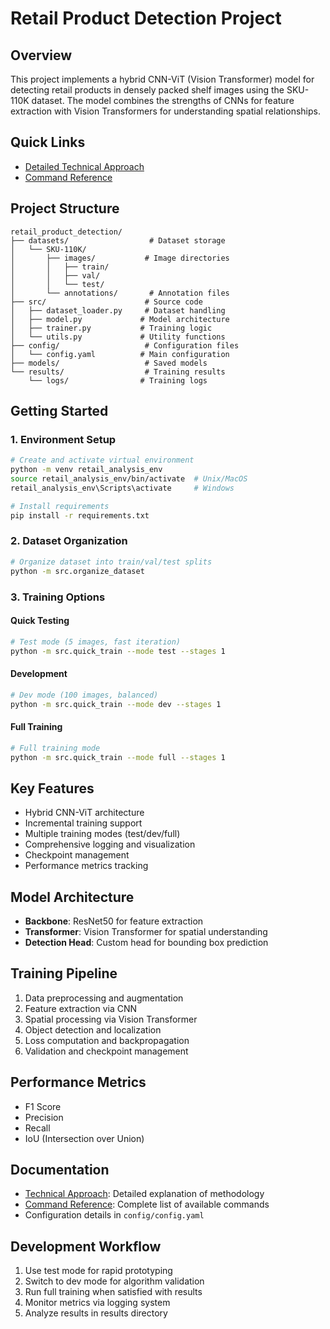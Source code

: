 # Retail Product Detection Project

## Overview
This project implements a hybrid CNN-ViT (Vision Transformer) model for detecting retail products in densely packed shelf images using the SKU-110K dataset. The model combines the strengths of CNNs for feature extraction with Vision Transformers for understanding spatial relationships.

## Quick Links
- [Detailed Technical Approach](approach.md)
- [Command Reference](commands.md)

## Project Structure
```
retail_product_detection/
├── datasets/                  # Dataset storage
│   └── SKU-110K/             
│       ├── images/           # Image directories
│       │   ├── train/       
│       │   ├── val/         
│       │   └── test/        
│       └── annotations/       # Annotation files
├── src/                      # Source code
│   ├── dataset_loader.py     # Dataset handling
│   ├── model.py             # Model architecture
│   ├── trainer.py           # Training logic
│   └── utils.py             # Utility functions
├── config/                   # Configuration files
│   └── config.yaml          # Main configuration
├── models/                   # Saved models
└── results/                  # Training results
    └── logs/                # Training logs
```

## Getting Started

### 1. Environment Setup
```bash
# Create and activate virtual environment
python -m venv retail_analysis_env
source retail_analysis_env/bin/activate  # Unix/MacOS
retail_analysis_env\Scripts\activate     # Windows

# Install requirements
pip install -r requirements.txt
```

### 2. Dataset Organization
```bash
# Organize dataset into train/val/test splits
python -m src.organize_dataset
```

### 3. Training Options

#### Quick Testing
```bash
# Test mode (5 images, fast iteration)
python -m src.quick_train --mode test --stages 1
```

#### Development
```bash
# Dev mode (100 images, balanced)
python -m src.quick_train --mode dev --stages 1
```

#### Full Training
```bash
# Full training mode
python -m src.quick_train --mode full --stages 1
```

## Key Features
- Hybrid CNN-ViT architecture
- Incremental training support
- Multiple training modes (test/dev/full)
- Comprehensive logging and visualization
- Checkpoint management
- Performance metrics tracking

## Model Architecture
- **Backbone**: ResNet50 for feature extraction
- **Transformer**: Vision Transformer for spatial understanding
- **Detection Head**: Custom head for bounding box prediction

## Training Pipeline
1. Data preprocessing and augmentation
2. Feature extraction via CNN
3. Spatial processing via Vision Transformer
4. Object detection and localization
5. Loss computation and backpropagation
6. Validation and checkpoint management

## Performance Metrics
- F1 Score
- Precision
- Recall
- IoU (Intersection over Union)

## Documentation
- [Technical Approach](approach.md): Detailed explanation of methodology
- [Command Reference](commands.md): Complete list of available commands
- Configuration details in `config/config.yaml`

## Development Workflow
1. Use test mode for rapid prototyping
2. Switch to dev mode for algorithm validation
3. Run full training when satisfied with results
4. Monitor metrics via logging system
5. Analyze results in results directory


